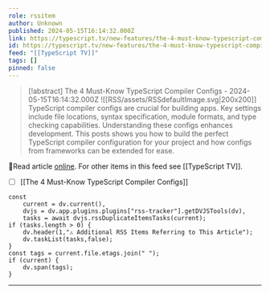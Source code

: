 ```yaml
---
role: rssitem
author: Unknown
published: 2024-05-15T16:14:32.000Z
link: https://typescript.tv/new-features/the-4-must-know-typescript-compiler-configs/
id: https://typescript.tv/new-features/the-4-must-know-typescript-compiler-configs/
feed: "[[TypeScript TV]]"
tags: []
pinned: false
---
```


> [!abstract] The 4 Must-Know TypeScript Compiler Configs - 2024-05-15T16:14:32.000Z
> <span class="rss-image">![[RSS/assets/RSSdefaultImage.svg|200x200]]</span>
> TypeScript compiler configs are crucial for building apps. Key settings include file locations, syntax specification, module formats, and type checking capabilities. Understanding these configs enhances development. This posts shows you how to build the perfect TypeScript compiler configuration for your project and how configs from frameworks can be extended for ease.

🔗Read article [online](https://typescript.tv/new-features/the-4-must-know-typescript-compiler-configs/). For other items in this feed see [[TypeScript TV]].

- [ ] [[The 4 Must-Know TypeScript Compiler Configs]]

~~~dataviewjs
const
    current = dv.current(),
	dvjs = dv.app.plugins.plugins["rss-tracker"].getDVJSTools(dv),
	tasks = await dvjs.rssDuplicateItemsTasks(current);
if (tasks.length > 0) {
	dv.header(1,"⚠ Additional RSS Items Referring to This Article");
    dv.taskList(tasks,false);
}
const tags = current.file.etags.join(" ");
if (current) {
	dv.span(tags);
}
~~~

- - -
